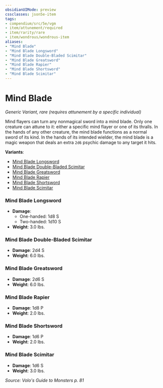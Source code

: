 ```yaml
---
obsidianUIMode: preview
cssclasses: json5e-item
tags:
- compendium/src/5e/vgm
- item/attunement/required
- item/rarity/rare
- item/wondrous/wondrous-item
aliases: 
- "Mind Blade"
- "Mind Blade Longsword"
- "Mind Blade Double-Bladed Scimitar"
- "Mind Blade Greatsword"
- "Mind Blade Rapier"
- "Mind Blade Shortsword"
- "Mind Blade Scimitar"
---
```

# Mind Blade
*Generic Variant, rare (requires attunement by a specific individual)*  


Mind flayers can turn any nonmagical sword into a mind blade. Only one creature can attune to it: either a specific mind flayer or one of its thralls. In the hands of any other creature, the mind blade functions as a normal sword of its kind. In the hands of its intended wielder, the mind blade is a magic weapon that deals an extra `2d6` psychic damage to any target it hits.

**Variants**:
- [Mind Blade Longsword](#Mind%20Blade%20Longsword)
- [Mind Blade Double-Bladed Scimitar](#Mind%20Blade%20Double-Bladed%20Scimitar)
- [Mind Blade Greatsword](#Mind%20Blade%20Greatsword)
- [Mind Blade Rapier](#Mind%20Blade%20Rapier)
- [Mind Blade Shortsword](#Mind%20Blade%20Shortsword)
- [Mind Blade Scimitar](#Mind%20Blade%20Scimitar)

### Mind Blade Longsword

- **Damage**:
  - One-handed: 1d8 S
  - Two-handed: 1d10 S
- **Weight**: 3.0 lbs.

### Mind Blade Double-Bladed Scimitar

- **Damage**: 2d4 S
- **Weight**: 6.0 lbs.

### Mind Blade Greatsword

- **Damage**: 2d6 S
- **Weight**: 6.0 lbs.

### Mind Blade Rapier

- **Damage**: 1d8 P
- **Weight**: 2.0 lbs.

### Mind Blade Shortsword

- **Damage**: 1d6 P
- **Weight**: 2.0 lbs.

### Mind Blade Scimitar

- **Damage**: 1d6 S
- **Weight**: 3.0 lbs.


*Source: Volo's Guide to Monsters p. 81*